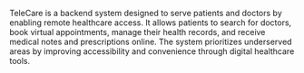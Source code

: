 TeleCare is a backend system designed to serve patients and doctors by enabling remote healthcare access. It allows patients to search for doctors, book virtual appointments, manage their health records, and receive medical notes and prescriptions online. The system prioritizes underserved areas by improving accessibility and convenience through digital healthcare tools.
